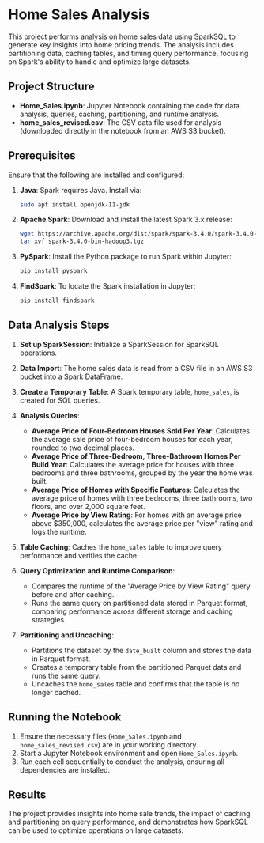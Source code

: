 # Home Sales Analysis

This project performs analysis on home sales data using SparkSQL to generate key insights into home pricing trends. The analysis includes partitioning data, caching tables, and timing query performance, focusing on Spark's ability to handle and optimize large datasets.

## Project Structure

- **Home_Sales.ipynb**: Jupyter Notebook containing the code for data analysis, queries, caching, partitioning, and runtime analysis.
- **home_sales_revised.csv**: The CSV data file used for analysis (downloaded directly in the notebook from an AWS S3 bucket).

## Prerequisites

Ensure that the following are installed and configured:

1. **Java**: Spark requires Java. Install via:
   ```bash
   sudo apt install openjdk-11-jdk
   ```
2. **Apache Spark**: Download and install the latest Spark 3.x release:
   ```bash
   wget https://archive.apache.org/dist/spark/spark-3.4.0/spark-3.4.0-bin-hadoop3.tgz
   tar xvf spark-3.4.0-bin-hadoop3.tgz
   ```
3. **PySpark**: Install the Python package to run Spark within Jupyter:
   ```bash
   pip install pyspark
   ```
4. **FindSpark**: To locate the Spark installation in Jupyter:
   ```bash
   pip install findspark
   ```

## Data Analysis Steps

1. **Set up SparkSession**: Initialize a SparkSession for SparkSQL operations.

2. **Data Import**: The home sales data is read from a CSV file in an AWS S3 bucket into a Spark DataFrame.

3. **Create a Temporary Table**: A Spark temporary table, `home_sales`, is created for SQL queries.

4. **Analysis Queries**:
   - **Average Price of Four-Bedroom Houses Sold Per Year**: Calculates the average sale price of four-bedroom houses for each year, rounded to two decimal places.
   - **Average Price of Three-Bedroom, Three-Bathroom Homes Per Build Year**: Calculates the average price for houses with three bedrooms and three bathrooms, grouped by the year the home was built.
   - **Average Price of Homes with Specific Features**: Calculates the average price of homes with three bedrooms, three bathrooms, two floors, and over 2,000 square feet.
   - **Average Price by View Rating**: For homes with an average price above $350,000, calculates the average price per "view" rating and logs the runtime.

5. **Table Caching**: Caches the `home_sales` table to improve query performance and verifies the cache.

6. **Query Optimization and Runtime Comparison**:
   - Compares the runtime of the "Average Price by View Rating" query before and after caching.
   - Runs the same query on partitioned data stored in Parquet format, comparing performance across different storage and caching strategies.

7. **Partitioning and Uncaching**:
   - Partitions the dataset by the `date_built` column and stores the data in Parquet format.
   - Creates a temporary table from the partitioned Parquet data and runs the same query.
   - Uncaches the `home_sales` table and confirms that the table is no longer cached.

## Running the Notebook

1. Ensure the necessary files (`Home_Sales.ipynb` and `home_sales_revised.csv`) are in your working directory.
2. Start a Jupyter Notebook environment and open `Home_Sales.ipynb`.
3. Run each cell sequentially to conduct the analysis, ensuring all dependencies are installed.

## Results

The project provides insights into home sale trends, the impact of caching and partitioning on query performance, and demonstrates how SparkSQL can be used to optimize operations on large datasets.
